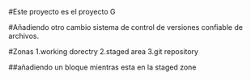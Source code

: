 #Este proyecto es el proyecto G

#Añadiendo otro cambio
sistema de control de versiones confiable de archivos.

#Zonas
1.working dorectry
2.staged area
3.git repository

##añadiendo un bloque mientras esta en la staged zone